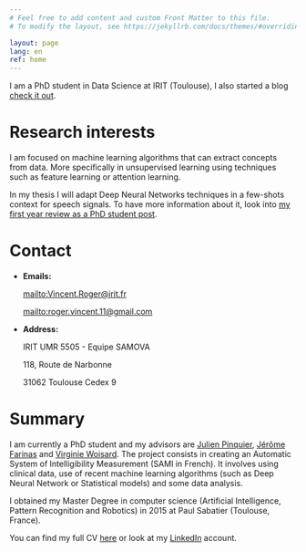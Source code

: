 ```yaml
---
# Feel free to add content and custom Front Matter to this file.
# To modify the layout, see https://jekyllrb.com/docs/themes/#overriding-theme-defaults

layout: page
lang: en
ref: home
---
```


I am a PhD student in Data Science at IRIT (Toulouse), I also started a blog [check it out](blog).

# Research interests

I am focused on machine learning algorithms that can extract concepts from data.
More specifically in unsupervised learning using techniques such as feature learning or attention learning.

In my thesis I will adapt Deep Neural Networks techniques in a few-shots context for speech signals.
To have more information about it, look into [my first year review as a PhD student post](/phd/2019/10/12/first-year-review-as-a-phd-student.html).

# Contact
*  **Emails:**

    <mailto:Vincent.Roger@irit.fr>

    <mailto:roger.vincent.11@gmail.com>

*  **Address:**

    IRIT UMR 5505 - Equipe SAMOVA

    118, Route de Narbonne

    31062 Toulouse Cedex 9

# Summary

I am currently a PhD student and my advisors are [Julien Pinquier](https://www.irit.fr/~Julien.Pinquier/index_en.php), [Jérôme Farinas](https://www.irit.fr/~Jerome.Farinas/index_en.php) and [Virginie Woisard](https://octogone.univ-tlse2.fr/accueil/membres/virginie-woisard--183287.kjsp).
The project consists in creating an Automatic System of Intelligibility Measurement (SAMI in French).
It involves using clinical data, use of recent machine learning algorithms (such as Deep Neural Network or Statistical models) and some data analysis.

I obtained my Master Degree in computer science (Artificial Intelligence, Pattern Recognition and Robotics) in 2015 at Paul Sabatier (Toulouse, France).

You can find my full CV [here](/assets/cv/cv_en.pdf) or look at my [LinkedIn](https://www.linkedin.com/in/vroger11/) account.

